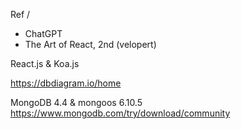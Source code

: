 Ref / 
- ChatGPT
- The Art of React, 2nd (velopert)

React.js & Koa.js

https://dbdiagram.io/home

MongoDB 4.4 & mongoos 6.10.5
https://www.mongodb.com/try/download/community